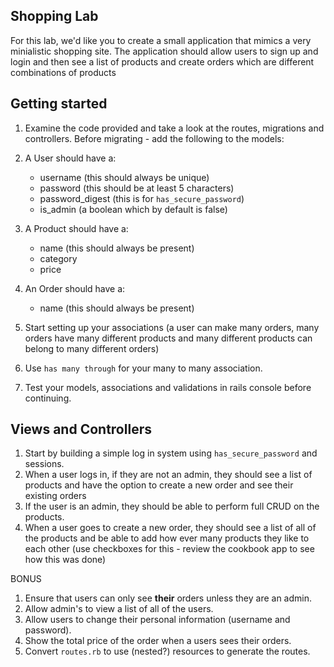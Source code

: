 ## Shopping Lab

For this lab, we'd like you to create a small application that mimics a very minialistic shopping site. The application should allow users to sign up and login and then see a list of products and create orders which are different combinations of products

## Getting started

1. Examine the code provided and take a look at the routes, migrations and controllers. Before migrating - add the following to the models: 

2. A User should have a:

	- username (this should always be unique)
	- password (this should be at least 5 characters)
	- password_digest (this is for `has_secure_password`)
	- is_admin (a boolean which by default is false)
	
3. A Product should have a:
	- name (this should always be present)
	- category
	- price

3. An Order should have a:
	- name (this should always be present)	
2. Start setting up your associations (a user can make many orders, many orders have many different products and many different products can belong to many different orders)
3. Use `has many through` for your many to many association.
4. Test your models, associations and validations in rails console before continuing.

## Views and Controllers

1. Start by building a simple log in system using `has_secure_password` and sessions.
3. When a user logs in, if they are not an admin, they should see a list of products and have the option to create a new order and see their existing orders
4. If the user is an admin, they should be able to perform full CRUD on the products.
5. When a user goes to create a new order, they should see a list of all of the products and be able to add how ever many products they like to each other (use checkboxes for this - review the cookbook app to see how this was done)

BONUS

1. Ensure that users can only see __their__ orders unless they are an admin.
2. Allow admin's to view a list of all of the users.
3. Allow users to change their personal information (username and password).
4. Show the total price of the order when a users sees their orders.
5. Convert `routes.rb` to use (nested?) resources to generate the routes.

